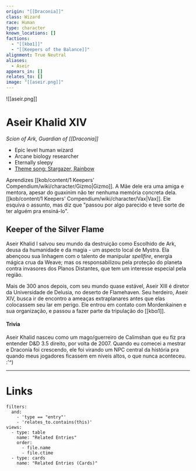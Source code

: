 ```yaml
---
origin: "[[Draconia]]"
class: Wizard
race: Human
type: character
known_locations: []
factions:
  - "[[kbα1]]"
  - "[[Keepers of the Balance]]"
alignment: True Neutral
aliases:
  - Aseir
appears_in: []
relates_to: []
image: "[[aseir.png]]"
---
```

 ![[aseir.png]] 

# Aseir Khalid XIV
*Scion of Ark, Guardian of [[Draconia]]*

- Epic level human wizard
- Arcane biology researcher
- Eternally sleepy
- [Theme song: Stargazer, Rainbow](https://www.youtube.com/watch?v=YmJIccPWnEk)

 Aprendizes
[[kob/content/1 Keepers' Compendium/wiki/character/Gizmo|Gizmo]]. A Mãe dele era uma amiga e mentora, apesar do guaxinim não ter nenhuma memória concreta dela.
[[kob/content/1 Keepers' Compendium/wiki/character/Vax|Vax]].  Ele esquiva o assunto, mas diz que "passou por algo parecido e teve sorte de ter alguém pra ensiná-lo".


## Keeper of the Silver Flame
Aseir Khalid I salvou seu mundo da destruição como Escolhido de Ark, deusa da humanidade e da magia - um aspecto local de Mystra. Ela abençoou sua linhagem com o talento de manipular *spellfire*, energia mágica crua da Weave; mas os responsabilizou pela proteção do planeta contra invasores dos Planos Distantes, que tem um interesse especial pela região. 

Mais de 300 anos depois, com seu mundo quase estável, Aseir XIII é diretor da Universidade de Delusia, no deserto de Flamehaven. Seu herdeiro, Aseir XIV, busca ir de encontro a ameaças extraplanares antes que elas colocassem seu lar em perigo. Ele entrou em contato com Mordenkainen e sua organização, e passou a fazer parte da tripulação do [[kbα1]]. 

#### Trivia
Aseir Khalid nasceu como um mago/guerreiro de Calimshan que eu fiz pra entender D&D 3.5 direito, por volta de 2007. Quando eu comecei a mestrar e Draconia foi crescendo, ele foi virando um NPC central da história pra quando meus jogadores ficassem em níveis altos, o que nunca aconteceu. :'^)


---

<!-- DYNAMIC:related-entries -->

# Links

```base
filters:
  and:
    - 'type == "entry"'
    - 'relates_to.contains(this)'
views:
  - type: table
    name: "Related Entries"
    order:
	  - file.name
      - file.ctime
  - type: cards
    name: "Related Entries (Cards)"
```

<!-- /DYNAMIC -->
